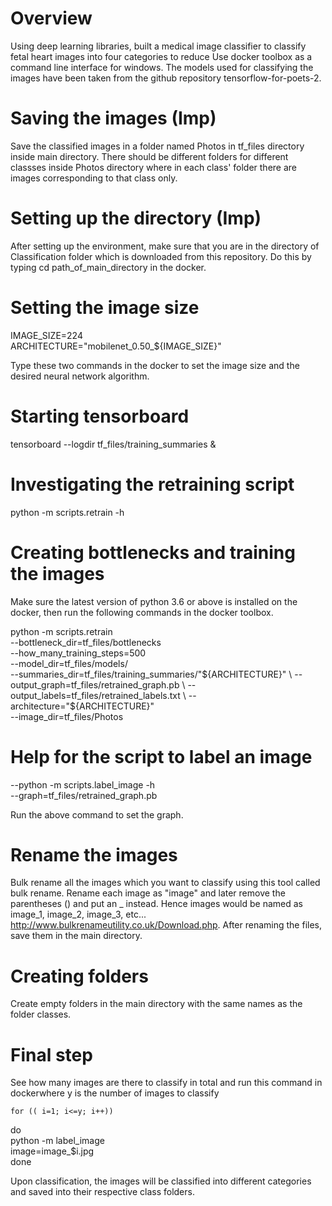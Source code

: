 # Overview
Using deep learning libraries, built a medical image classifier to classify fetal heart images into four categories to reduce
Use docker toolbox as a command line interface for windows. The models used for classifying the images have been taken from the github repository tensorflow-for-poets-2.

# Saving the images (Imp)
Save the classified images in a folder named Photos in tf_files directory inside main directory. 
There should be different folders for different classses inside Photos directory where in each class' folder there are
images corresponding to that class only. 

# Setting up the directory (Imp)
After setting up the environment, make sure that you are in the directory
of Classification folder which is downloaded from this repository. Do this by typing cd path_of_main_directory in the docker.

# Setting the image size
IMAGE_SIZE=224 \
ARCHITECTURE="mobilenet_0.50_${IMAGE_SIZE}"

Type these two commands in the docker to set the image size and the desired neural network algorithm.

# Starting tensorboard
tensorboard --logdir tf_files/training_summaries &

# Investigating the retraining script
python -m scripts.retrain -h

# Creating bottlenecks and training the images
Make sure the latest version of python 3.6 or above is installed on the docker, then run the following commands in the docker toolbox.

python -m scripts.retrain \
  --bottleneck_dir=tf_files/bottlenecks \
  --how_many_training_steps=500 \
  --model_dir=tf_files/models/ \
  --summaries_dir=tf_files/training_summaries/"${ARCHITECTURE}" \
  --output_graph=tf_files/retrained_graph.pb \
  --output_labels=tf_files/retrained_labels.txt \
  --architecture="${ARCHITECTURE}" \
  --image_dir=tf_files/Photos
  
# Help for the script to label an image
  --python -m scripts.label_image -h \
  --graph=tf_files/retrained_graph.pb  
  
  Run the above command to set the graph.
  
 # Rename the images 
 Bulk rename all the images which you want to classify using this tool called bulk rename. Rename each image as "image" and later remove  the parentheses () and put an _ instead. Hence images would be named as image_1, image_2, image_3, etc...
 http://www.bulkrenameutility.co.uk/Download.php. After renaming the files, save them in the main directory.
 
  # Creating folders 
  Create empty folders in the main directory with the same names as the folder classes.
  
  # Final step
  See how many images are there to classify in total and run this command in dockerwhere y is the number of images to classify
  
    for (( i=1; i<=y; i++))
  do \
    python -m label_image \
    image=image_$i.jpg \
  done 

Upon classification, the images will be classified into different categories and saved into their respective class folders.
  







